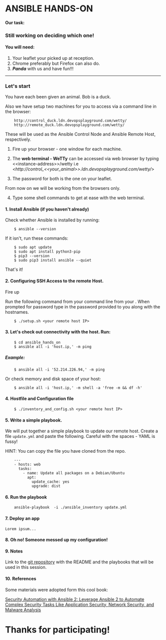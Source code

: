 # ANSIBLE HANDS-ON

#### Our task:

### Still working on deciding which one!

#### You will need:

1. Your leaflet your picked up at reception.
2. Chrome preferably but Firefox can also do.
3. __*Panda*__ with us and have fun!!!

------
### Let's start

You have each been given an animal. Bob is a duck.

Also we have setup two machines for you to access via a command line in the browser:

        http://control_duck.ldn.devopsplayground.com/wetty/
        http://remote_duck.ldn.devopsplayground.com/wetty/

These will be used as the Ansible Control Node and Ansible Remote Host, respectively.

1. Fire up your browser - one window for each machine.

2. The __web terminal - WeTTy__ can be accessed via web browser by typing \<\<instance-address\>\>/wetty i.e *<http://control_\<\<your_animal\>\>.ldn.devopsplayground.com/wetty/*>

3. The password for both  is the one on your leaflet.

From now on we will be working from the browsers only.

4. Type some shell commands to get at ease with the web terminal.
        


#### 1. Install Ansible (if you haven't already)

Check whether Ansible is installed by running:
        
        $ ansible --version

If it isn't, run these commands:
        
        $ sudo apt update
        $ sudo apt install python3-pip
        $ pip3 --version
        $ sudo pip3 install ansible --quiet

That's it!

#### 2. Configuring SSH Access to the remote Host. 

Fire up 

Run the following command from your command line from your . When prompted for password type in the password provided to you along with the hostnames.

        $ ./setup.sh <your remote host IP>   

#### 3. Let's check out connectivity with the host. Run:
        $ cd ansible_hands_on
        $ ansible all -i 'host.ip,' -m ping    
##### Example:   
        $ ansible all -i '52.214.226.94,' -m ping

 Or check memory and disk space of your host:

        $ ansible all -i 'host.ip,' -m shell -a 'free -m && df -h'

#### 4. Hostfile and Configuration file

        $ ./inventory_and_config.sh <your remote host IP>

#### 5. Write a simple playbook.

We will put together a simple playbook to update our remote host. 
Create a file `update.yml` and paste the following. Careful with the spaces - YAML is fussy! 
    
HINT: You can copy the file you have cloned from the repo. 

        ---
        - hosts: web
          tasks:
            - name: Update all packages on a Debian/Ubuntu
              apt:
                update_cache: yes
                upgrade: dist


#### 6. Run the playbook

        ansible-playbook  -i ./ansible_inventory update.yml


#### 7. Deploy an app

    Lorem ipsum...  

#### 8. Oh no! Someone messed up my configuration!


#### 9. Notes

    
Link to the [git repository](https://github.com/DevOpsPlayground/Hands-on-with-Ansible-Oct-2019) with the README and the playbooks that will be used in this session.

#### 10. References

Some materials were adopted form this cool book:

[Security Automation with Ansible 2: Leverage Ansible 2 to Automate Complex Security Tasks Like Application Security, Network Security, and Malware Analysis](https://g.co/kgs/xbJUnr)

 

# Thanks for participating!